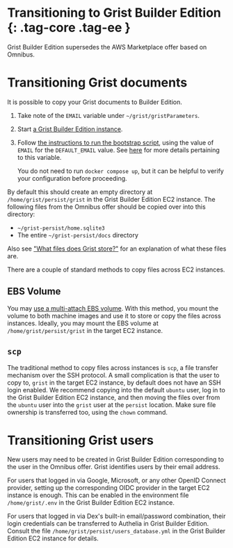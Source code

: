 Transitioning to Grist Builder Edition {: .tag-core .tag-ee }
=============

Grist Builder Edition supersedes the AWS Marketplace offer based on
Omnibus.

# Transitioning Grist documents

It is possible to copy your Grist documents to Builder Edition.

1. Take note of the `EMAIL` variable under `~/grist/gristParameters`.
2. Start [a Grist Builder Edition instance](aws-marketplace.md).
3. Follow [the instructions to run the bootstrap
   script](https://github.com/gristlabs/grist-pack/tree/main/dist#quickstart),
   using the value of `EMAIL` for the `DEFAULT_EMAIL` value. See
   [here](../self-managed.md#what-is-the-administrative-account) for
   more details pertaining to this variable.
   
   You do not need to run `docker compose up`, but it can be helpful
   to verify your configuration before proceeding.

By default this should create an empty directory at
`/home/grist/persist/grist` in the Grist Builder Edition EC2 instance.
The following files from the Omnibus offer should be copied over into
this directory:

* `~/grist-persist/home.sqlite3`
* The entire `~/grist-persist/docs` directory

Also see ["What files does Grist
store?"](../self-managed.md#what-files-does-grist-store) for an
explanation of what these files are.

There are a couple of standard methods to copy files across EC2
instances.

## EBS Volume

You may [use a multi-attach EBS
volume](https://docs.aws.amazon.com/ebs/latest/userguide/working-with-multi-attach.html).
With this method, you mount the volume to both machine images and use
it to store or copy the files across instances. Ideally, you may mount
the EBS volume at `/home/grist/persist/grist` in the target EC2
instance.

## `scp`

The traditional method to copy files across instances is `scp`, a file
transfer mechanism over the SSH protocol. A small complication is that
the user to copy to, `grist` in the target EC2 instance, by default
does not have an SSH login enabled. We recommend copying into the default
`ubuntu` user, log in to the Grist Builder Edition EC2 instance, and
then moving the files over from the `ubuntu` user into the `grist`
user at the `persist` location. Make sure file ownership is
transferred too, using the `chown` command.

# Transitioning Grist users

New users may need to be created in Grist Builder Edition
corresponding to the user in the Omnibus offer. Grist identifies users
by their email address.

For users that logged in via Google, Microsoft, or any other OpenID
Connect provider, setting up the corresponding OIDC provider in the
target EC2 instance is enough. This can be enabled in the environment
file `/home/grist/.env` in the Grist Builder Edition EC2 instance.

For users that logged in via Dex's built-in email/password
combination, their login credentials can be transferred to Authelia in
Grist Builder Edition. Consult the file
`/home/grist/persist/users_database.yml` in the Grist Builder Edition
EC2 instance for details.
